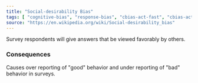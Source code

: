 ```yaml
---
title: "Social-desirability Bias"
tags: [ "cognitive-bias", "response-bias", "cbias-act-fast", "cbias-act-fast-important"]
source: "https://en.wikipedia.org/wiki/Social-desirability_bias"
---
```


Survey respondents will give answers that be viewed favorably by others. 

### Consequences

Causes over reporting of "good" behavior and under reporting of "bad" behavior in surveys.

